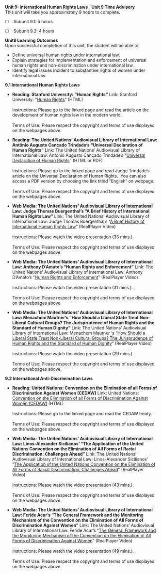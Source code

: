 **Unit 9: International Human Rights Laws** <span id="9"></span>  **Unit
9 Time Advisory**  
This unit will take you approximately 9 hours to complete.   
  
 ☐    Subunit 9.1: 5 hours  
  
 ☐    Subunit 9.2: 4 hours 

**Unit9 Learning Outcomes**  
Upon successful completion of this unit, the student will be able to:  
-   Define universal human rights under international law.
-   Explain strategies for implementation and enforcement of universal
    human rights and non-discrimination under international law.
-   Identify legal issues incident to substantive rights of women under
    international law.

**9.1 International Human Rights Laws** <span id="9.1"></span> 
-   **Reading: Stanford University: “Human Rights”**
    Link: Stanford University: “[Human
    Rights](http://plato.stanford.edu/entries/rights-human/)” (HTML)  
        
     Instructions: Please go to the linked page and read the article on
    the development of human rights law in the modern world.  
        
     Terms of Use: Please respect the copyright and terms of use
    displayed on the webpages above.

-   **Reading: The United Nations’ Audiovisual Library of International
    Law: Antônio Augusto Cançado Trindade’s “Universal Declaration of
    Human Rights”**
    Link: The United Nations’ Audiovisual Library of International Law:
    Antônio Augusto Cançado Trindade’s “[Universal Declaration of Human
    Rights](https://web.archive.org/web/20131206211049/http://untreaty.un.org/cod/avl/ha/udhr/udhr.html)”
    (HTML or PDF)  
        
     Instructions: Please go to the linked page and read Judge
    Trindade’s article on the Universal Declaration of Human Rights. 
    You can also access a PDF version by choosing the link titled
    “English” on webpage.  
        
     Terms of Use: Please respect the copyright and terms of use
    displayed on the webpages above.

-   **Web Media: The United Nations’ Audiovisual Library of
    International Law: Judge Thomas Buergenthal’s “A Brief History of
    International Human Rights Law”**
    Link: The United Nations’ Audiovisual Library of International Law:
    Judge Thomas Buergenthal’s “[A Brief History of International Human
    Rights
    Law](https://web.archive.org/web/20131015140019/http://untreaty.un.org/cod/avl/ls/Buergenthal_HR.html)”
    (RealPlayer Video)  
        
     Instructions: Please watch the video presentation (33 mins.).  
        
     Terms of Use: Please respect the copyright and terms of use
    displayed on the webpages above.

-   **Web Media: The United Nations’ Audiovisual Library of
    International Law: Anthony D’Amato’s “Human Rights and
    Enforcement”**
    Link: The United Nations’ Audiovisual Library of International Law:
    Anthony D’Amato’s “[Human Rights and
    Enforcement](https://web.archive.org/web/20131015140101/http://untreaty.un.org/cod/avl/ls/D-Amato_HR.html)”
    (RealPlayer Video)  
        
     Instructions: Please watch the video presentation (31 mins.).  
        
     Terms of Use: Please respect the copyright and terms of use
    displayed on the webpages above.

-   **Web Media: The United Nations’ Audiovisual Library of
    International Law: Menachem Mautner‘s “How Should a Liberal State
    Treat Non-Liberal Cultural Groups? The Jurisprudence of Human Rights
    and the Standard of Human Dignity”**
    Link: The United Nations’ Audiovisual Library of International Law:
    Menachem Mautner ‘s “[How Should a Liberal State Treat Non-Liberal
    Cultural Groups? The Jurisprudence of Human Rights and the Standard
    of Human
    Dignity](https://web.archive.org/web/20131015141228/http://untreaty.un.org/cod/avl/ls/Mautner_IL.html)”
    (RealPlayer Video)  
        
     Instructions: Please watch the video presentation (29 mins.).  
        
     Terms of Use: Please respect the copyright and terms of use
    displayed on the webpages above.

**9.2 International Anti-Discrimination Laws** <span id="9.2"></span> 
-   **Reading: United Nations: Convention on the Elimination of all
    Forms of Discrimination Against Women (CEDAW)**
    Link: United Nations: [Convention on the Elimination of all Forms of
    Discrimination Against Women
    (CEDAW)](http://www.un.org/womenwatch/daw/cedaw/text/econvention.htm) (HTML)  
        
     Instructions: Please go to the linked page and read the CEDAW
    treaty.  
        
     Terms of Use: Please respect the copyright and terms of use
    displayed on the webpages above.

-   **Web Media: The United Nations’ Audiovisual Library of
    International Law: Linos-Alexander Sicilianos’ “The Application of
    the United Nations Convention on the Elimination of All Forms of
    Racial Discrimination: Challenges Ahead”**
    Link: The United Nations’ Audiovisual Library of International Law:
    Linos-Alexander Sicilianos’ “[The Application of the United Nations
    Convention on the Elimination of All Forms of Racial Discrimination:
    Challenges
    Ahead](https://web.archive.org/web/20131015140033/http://untreaty.un.org/cod/avl/ls/Sicilianos_HR.html)”
    (RealPlayer Video)  
        
     Instructions: Please watch the video presentation (43 mins.).  
        
     Terms of Use: Please respect the copyright and terms of use
    displayed on the webpages above.

-   **Web Media: The United Nations’ Audiovisual Library of
    International Law: Feride Acar’s “The General Framework and the
    Monitoring Mechanism of the Convention on the Elimination of All
    Forms of Discrimination Against Women”**
    Link: The United Nations’ Audiovisual Library of International Law:
    Feride Acar’s “[The General Framework and the Monitoring Mechanism
    of the Convention on the Elimination of All Forms of Discrimination
    Against
    Women](https://web.archive.org/web/20131109213021/http://untreaty.un.org/cod/avl/ls/Acar_HR.html)”
    (RealPlayer Video)  
        
     Instructions: Please watch the video presentation (49 mins.).  
        
     Terms of Use: Please respect the copyright and terms of use
    displayed on the webpages above.



